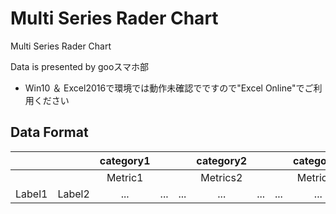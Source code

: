 Multi Series Rader Chart
====

Multi Series Rader Chart

Data is presented by gooスマホ部

* Win10 ＆ Excel2016で環境では動作未確認でですので"Excel Online"でご利用ください

## Data Format

|||category1|||category2|||category3|||
|:---:|:---:|:---:|:---:|:---:|:---:|:---:|:---:|:---:|:---:|:---:|
|||Metric1  ||| Metrics2|||Metrics3 |||
| Label1      | Label2        | ... | ... | ... | ... | ... | ... | ... | ... | ... |
